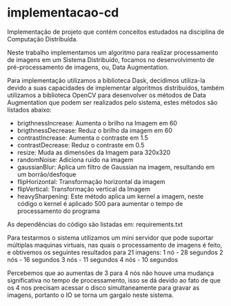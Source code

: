 # implementacao-cd
Implementação de projeto que contém conceitos estudados na disciplina de Computação Distribuída.

Neste trabalho implementamos um algoritmo para realizar processamento de imagens em um Sistema Distribuído, focamos no desenvolvimento de pré-processamento de imagens, ou, Data Augmentation.

Para implementação utilizamos a biblioteca Dask, decidimos utiliza-la devido a suas capacidades de implementar algoritmos distribuídos, também utilizamos a biblioteca OpenCV para desenvolver os métodos de Data Augmentation que podem ser realizados pelo sistema, estes métodos são listados abaixo:

- brigthnessIncrease: Aumenta o brilho na Imagem em 60
- brigthnessDecrease: Reduz o brilho da imagem em 60
- contrastIncrease: Aumenta o contraste em 1.5
- contrastDecrease: Reduz o contraste em 0.5
- resize: Muda as dimensões da Imagem para 320x320
- randomNoise: Adiciona ruido na imagem
- gaussianBlur: Aplica um filtro de Gaussian na imagem, resultando em um borrão/desfoque
- flipHorizontal: Transformação horizontal da imagem
- flipVertical: Transformação vertical da Imagem
- heavySharpening: Este método aplica um kernel a imagem, neste código o kernel é aplicado 500 para aumentar o tempo de processamento do programa

As dependências do código são listadas em: requirements.txt

Para testarmos o sistema utilizamos um mini servidor que pode suportar múltiplas maquinas virtuais, nas quais o processamento de imagens é feito, e obtivemos os seguintes resultados para 21 imagens:
1 nó - 28 segundos
2 nós - 16 segundos
3 nós - 11 segundos
4 nós - 10 segundos

Percebemos que ao aumentas de 3 para 4 nós não houve uma mudança significativa no tempo de processamento, isso se dá devido ao fato de que os 4 nos precisam acessar o disco simultaneamente para gravar as imagens, portanto o IO se torna um gargalo neste sistema.
